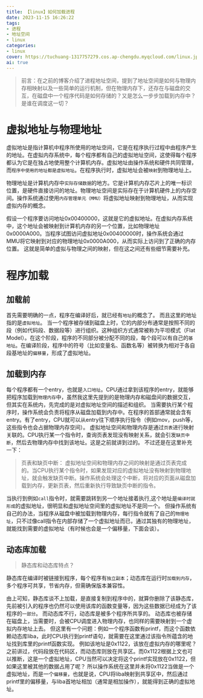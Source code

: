 ```yaml
---
title: 【linux】如何加载进程
date: 2023-11-15 16:26:22
tags:
- 进程
- 地址空间
- linux
categories:
- linux
cover: https://tuchuang-1317757279.cos.ap-chengdu.myqcloud.com/linux.jpg
ai: true
---
```


>前言：在之前的博客介绍了进程地址空间，提到了地址空间是如何与物理内存相映射以及一些简单的运行机制，但在物理内存下，还存在与磁盘的交互，在磁盘中一个程序代码是如何存储的？又是怎么一步步加载到内存中？是谁在调度这一切？

# 虚拟地址与物理地址

虚拟地址是指计算机中程序所使用的地址空间，它是在程序执行过程中由程序产生的地址。在虚拟内存系统中，每个程序都有自己的虚拟地址空间，这使得每个程序都认为它是在独占地使用整个计算机内存。虚拟地址由操作系统和硬件共同管理，而`程序中使用的地址都是虚拟地址`。在程序执行时，虚拟地址会被`映射`到物理地址上。

物理地址是计算机内存中`实际存储数据`的地方。它是计算机内存芯片上的唯一标识位置，是硬件直接访问的地址。物理地址空间是实际存在于计算机硬件上的内存空间。操作系统通过使用`内存管理单元（MMU）`将虚拟地址映射到物理地址，从而实现虚拟内存的概念。

假设一个程序要访问地址0x00400000，这就是它的虚拟地址。在虚拟内存系统中，这个地址会被映射到计算机内存的另一个位置，比如物理地址0x0000A000。当程序试图访问虚拟地址0x00400000时，操作系统会通过MMU将它映射到对应的物理地址0x0000A000，从而实际上访问到了正确的内存位置。
这就是简单的虚拟与物理之间的映射，但在这之间还有些细节需要补充。


# 程序加载

## 加载前
首先需要明确的一点，程序在编译好后，就已经有`地址`的概念了。
而且这里的地址指的是`虚拟地址`。
当一个程序被存储到磁盘上时，它的内部分布通常是按照不同的段（例如代码段、数据段等）进行组织。这种组织方式通常被称为平坦模式（Flat Model）。在这个阶段，程序的不同部分被分配不同的段，每个段可以有自己的`基地址`。在编译阶段，程序中的符号（比如变量名、函数名等）被转换为相对于各自段基地址的`偏移量`，形成了虚拟地址。

## 加载到内存

每个程序都有一个entry，也就是`入口地址`。CPU通过拿到该程序的entry，就能够把程序加载到`物理内存`中，虽然我这里先提到的是物理内存和磁盘间的数据交互，但其实在系统内，先完成的是对虚拟地址空间的描述和组织。
当需要执行某个程序时，操作系统会负责将程序从磁盘加载到内存中。在程序的首部通常就会含有entry。有了entry，CPU就可以从entry往下顺序执行指令（例如mov，push等，这些指令也会占据物理内存空间）。
虚拟地址空间和物理内存是通过`页表`进行映射关联的。CPU执行某一个指令时，查询页表发现没有映射关系，就会引发`缺页中断`，然后去物理内存中找到该地址。这是之前就讲到过的。
不过还是在这里补充一下：
>页表和缺页中断： 虚拟地址空间和物理内存之间的映射是通过页表完成的。当CPU执行某个指令时，如果发现对应的虚拟地址没有映射到物理地址，就会触发缺页中断。操作系统会处理这个中断，将对应的页面从磁盘加载到内存，更新页表，然后重新执行导致缺页中断的指令。

当执行到例如`call`指令时，就需要跳转到另一个地址接着执行,这个地址是`编译时就形成`的虚拟地址，很明显和虚拟地址空间里的虚拟地址不是同一个。
但操作系统有自己的办法，当程序从磁盘中被加载到物理内存，每行指令就有了自己的`物理地址`，只不过像call指令在内部存储了一个虚拟地址而已，通过其独有的物理地址，就能找到需要的虚拟地址（有时候也会是一个偏移量，下面会谈）。

## 动态库加载

>静态库和动态库特点？

静态库在编译时被链接到程序，每个程序有`独立副本`；动态库在运行时`加载到内存`，多个程序可共享，节省内存，但需确保版本兼容性。


由上可知，静态库谈不上加载，是直接复制到程序中的，就算你删除了该静态库，先前被引入的程序也仍然可以使用该库的函数变量等，因为这些数据已经成为了该程序的`一部分`。
而动态库不行，动态库是被多个程序所共享的。
动态库也被存储在磁盘上，当需要时，会被CPU调度进入物理内存，也同样的需要映射到一个虚拟内存地址上去。
但这里有一个问题：例如一个程序函数有printf，而这个函数依赖动态库liba，此时CPU执行到printf语句，就需要在这里通过该指令所蕴含的地址找到库里的printf函数实现。
例如该地址是0x1122，该放在虚拟内存的哪里呢？
之前讲过，代码段放在代码区，而动态库则放在共享区。而0x1122根据上文也可以推断，这是一个虚拟地址，CPU当然可以决定将这个printf实现放在0x1122，但如果这里被其他的数据占用了呢？
所以操作系统在这里并未将0x1122当做是一个虚拟地址，而是一个`偏移量`，也就是说，CPU将liba映射到共享区中，然后通过printf里的偏移量，与liba首地址相加（通常是相加操作），就能得到正确的虚拟地址。





